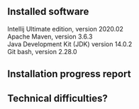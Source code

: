 Installed software
-------------------

Intellij Ultimate edition, version 2020.02<br>
Apache Maven, version 3.6.3<br>
Java Development Kit (JDK) version 14.0.2<br>
Git bash, version 2.28.0<br>

Installation progress report
-----------------------------






Technical difficulties?
------------------------



